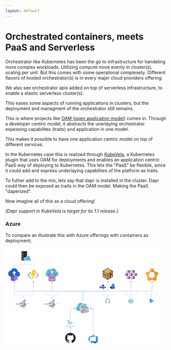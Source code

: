 ```yaml
---
layout: default
---
```


# Orchestrated containers, meets PaaS and Serverless

Orchestrator like Kubernetes has been the go to infrastructure for handeling more complex workloads.
Utilizing compute more evenly in cluster(s), scaling per unit. But this comes with some operational complexety. Different flavors of hosted orchestrator(s) is in every major cloud providers offering.

We also see orchestrator apis added on top of serverless infrastructure, to enable a elastic serverless cluster(s).

This eases some aspects of running applications in clusters, but the deployment and managment of the orchestrator still remains.

This is where projects like [OAM (open application model)](oam.dev) comes in. Through a developer centric model, it abstracts the unerlaying orchestrator expessing capabilites (traits) and application in one model.

This makes it possible to have one application centric model on top of different services.

In the Kubernetes case this is realized through [KubeVela](https://kubevela.io/), a Kubernetes plugin that uses OAM for deployments and enables an application centric PaaS way of deploying to Kubernetes.
This lets the "PaaS" be flexible, since it could add and express underlaying capablities of the platform as traits.

To futher add to the mix, lets say that dapr is installed in the cluster. Dapr could then be exposed as traits in the OAM model. Making the PaaS "daperized".

Now imagine all of this as a cloud offering!

*(Dapr support in KubeVela is target for its 1.1 release.)*

### Azure

To compare an illustrate this with Azure offerings with containers as deployment;

![Service definition](assets/azure_container_paas.png)


